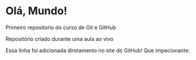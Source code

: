 # Olá, Mundo!
 Primeiro repositorio do curso de Git e GitHub

 Repositório criado durante uma aula ao vivo

Essa linha foi adicionada diretamento no site do GitHub!  Que impecionante.

